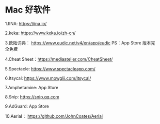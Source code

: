 # Mac 好软件

1.IINA: https://iina.io/

2.keka: https://www.keka.io/zh-cn/

3.欧陆词典： https://www.eudic.net/v4/en/app/eudic PS：App Store 版本完全免费

4.Cheat Sheet：https://mediaatelier.com/CheatSheet/ 

5.Spectacle: https://www.spectacleapp.com/

6.Itsycal: https://www.mowglii.com/itsycal/

7.Amphetamine: App Store

8.Snip: https://snip.qq.com

9.AdGuard: App Store

10.Aerial： https://github.com/JohnCoates/Aerial